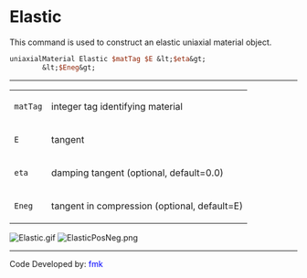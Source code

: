# Elastic 

<p>This command is used to construct an elastic uniaxial material
object.</p>

```tcl
uniaxialMaterial Elastic $matTag $E &lt;$eta&gt;
        &lt;$Eneg&gt;
```
<hr />
<table>
<tbody>
<tr class="odd">
<td><code class="parameter-table-variable">matTag</code></td>
<td><p>integer tag identifying material</p></td>
</tr>
<tr class="even">
<td><code class="parameter-table-variable">E</code></td>
<td><p>tangent</p></td>
</tr>
<tr class="odd">
<td><code class="parameter-table-variable">eta</code></td>
<td><p>damping tangent (optional, default=0.0)</p></td>
</tr>
<tr class="even">
<td><code class="parameter-table-variable">Eneg</code></td>
<td><p>tangent in compression (optional, default=E)</p></td>
</tr>
</tbody>
</table>
<p><img src="/OpenSeesRT/contrib/static/Elastic.gif" title="Elastic.gif" alt="Elastic.gif" /> <img
src="/OpenSeesRT/contrib/static/ElasticPosNeg.png" title="ElasticPosNeg.png"
alt="ElasticPosNeg.png" /></p>
<hr />
<p>Code Developed by: <span style="color:blue"> fmk
</span></p>
